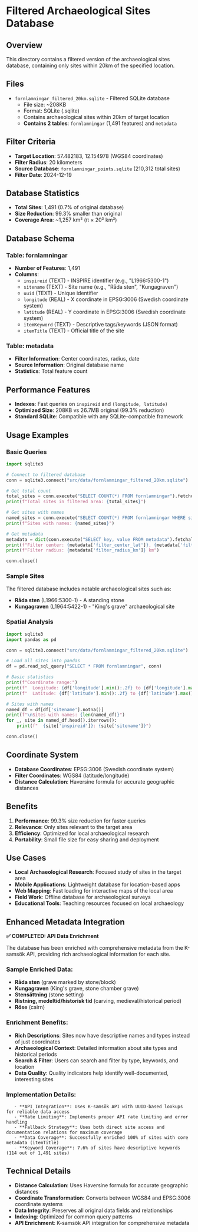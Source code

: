 # Filtered Archaeological Sites Database

## Overview

This directory contains a filtered version of the archaeological sites database, containing only sites within 20km of the specified location.

## Files

- `fornlamningar_filtered_20km.sqlite` - Filtered SQLite database
  - File size: ~208KB
  - Format: SQLite (.sqlite)
  - Contains archaeological sites within 20km of target location
  - **Contains 2 tables**: `fornlamningar` (1,491 features) and `metadata`

## Filter Criteria

- **Target Location**: 57.482183, 12.154978 (WGS84 coordinates)
- **Filter Radius**: 20 kilometers
- **Source Database**: `fornlamningar_points.sqlite` (210,312 total sites)
- **Filter Date**: 2024-12-19

## Database Statistics

- **Total Sites**: 1,491 (0.7% of original database)
- **Size Reduction**: 99.3% smaller than original
- **Coverage Area**: ~1,257 km² (π × 20² km²)

## Database Schema

### Table: fornlamningar
- **Number of Features**: 1,491
- **Columns**:
  - `inspireid` (TEXT) - INSPIRE identifier (e.g., "L1966:5300-1")
  - `sitename` (TEXT) - Site name (e.g., "Råda sten", "Kungagraven")
  - `uuid` (TEXT) - Unique identifier
  - `longitude` (REAL) - X coordinate in EPSG:3006 (Swedish coordinate system)
  - `latitude` (REAL) - Y coordinate in EPSG:3006 (Swedish coordinate system)
  - `itemKeyword` (TEXT) - Descriptive tags/keywords (JSON format)
  - `itemTitle` (TEXT) - Official title of the site

### Table: metadata
- **Filter Information**: Center coordinates, radius, date
- **Source Information**: Original database name
- **Statistics**: Total feature count

## Performance Features

- **Indexes**: Fast queries on `inspireid` and `(longitude, latitude)`
- **Optimized Size**: 208KB vs 26.7MB original (99.3% reduction)
- **Standard SQLite**: Compatible with any SQLite-compatible framework

## Usage Examples

### Basic Queries

```python
import sqlite3

# Connect to filtered database
conn = sqlite3.connect("src/data/fornlamningar_filtered_20km.sqlite")

# Get total count
total_sites = conn.execute("SELECT COUNT(*) FROM fornlamningar").fetchone()[0]
print(f"Total sites in filtered area: {total_sites}")

# Get sites with names
named_sites = conn.execute("SELECT COUNT(*) FROM fornlamningar WHERE sitename IS NOT NULL").fetchone()[0]
print(f"Sites with names: {named_sites}")

# Get metadata
metadata = dict(conn.execute("SELECT key, value FROM metadata").fetchall())
print(f"Filter center: {metadata['filter_center_lat']}, {metadata['filter_center_lon']}")
print(f"Filter radius: {metadata['filter_radius_km']} km")

conn.close()
```

### Sample Sites

The filtered database includes notable archaeological sites such as:
- **Råda sten** (L1966:5300-1) - A standing stone
- **Kungagraven** (L1964:5422-1) - "King's grave" archaeological site

### Spatial Analysis

```python
import sqlite3
import pandas as pd

conn = sqlite3.connect("src/data/fornlamningar_filtered_20km.sqlite")

# Load all sites into pandas
df = pd.read_sql_query("SELECT * FROM fornlamningar", conn)

# Basic statistics
print(f"Coordinate range:")
print(f"  Longitude: {df['longitude'].min():.2f} to {df['longitude'].max():.2f}")
print(f"  Latitude: {df['latitude'].min():.2f} to {df['latitude'].max():.2f}")

# Sites with names
named_df = df[df['sitename'].notna()]
print(f"\nSites with names: {len(named_df)}")
for _, site in named_df.head().iterrows():
    print(f"  {site['inspireid']}: {site['sitename']}")

conn.close()
```

## Coordinate System

- **Database Coordinates**: EPSG:3006 (Swedish coordinate system)
- **Filter Coordinates**: WGS84 (latitude/longitude)
- **Distance Calculation**: Haversine formula for accurate geographic distances

## Benefits

1. **Performance**: 99.3% size reduction for faster queries
2. **Relevance**: Only sites relevant to the target area
3. **Efficiency**: Optimized for local archaeological research
4. **Portability**: Small file size for easy sharing and deployment

## Use Cases

- **Local Archaeological Research**: Focused study of sites in the target area
- **Mobile Applications**: Lightweight database for location-based apps
- **Web Mapping**: Fast loading for interactive maps of the local area
- **Field Work**: Offline database for archaeological surveys
- **Educational Tools**: Teaching resources focused on local archaeology

## Enhanced Metadata Integration

**✅ COMPLETED: API Data Enrichment**

The database has been enriched with comprehensive metadata from the K-samsök API, providing rich archaeological information for each site.

### Sample Enriched Data:
- **Råda sten** (grave marked by stone/block)
- **Kungagraven** (King's grave, stone chamber grave)
- **Stensättning** (stone setting)
- **Ristning, medeltid/historisk tid** (carving, medieval/historical period)
- **Röse** (cairn)

### Enrichment Benefits:
- **Rich Descriptions**: Sites now have descriptive names and types instead of just coordinates
- **Archaeological Context**: Detailed information about site types and historical periods
- **Search & Filter**: Users can search and filter by type, keywords, and location
- **Data Quality**: Quality indicators help identify well-documented, interesting sites

### Implementation Details:
       - **API Integration**: Uses K-samsök API with UUID-based lookups for reliable data access
       - **Rate Limiting**: Implements proper API rate limiting and error handling
       - **Fallback Strategy**: Uses both direct site access and documentation relations for maximum coverage
       - **Data Coverage**: Successfully enriched 100% of sites with core metadata (itemTitle)
       - **Keyword Coverage**: 7.6% of sites have descriptive keywords (114 out of 1,491 sites)

## Technical Details

- **Distance Calculation**: Uses Haversine formula for accurate geographic distances
- **Coordinate Transformation**: Converts between WGS84 and EPSG:3006 coordinate systems
- **Data Integrity**: Preserves all original data fields and relationships
- **Indexing**: Optimized for common query patterns
- **API Enrichment**: K-samsök API integration for comprehensive metadata
